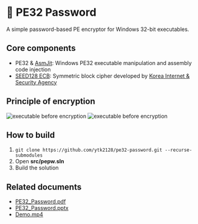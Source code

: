 # 🔐 PE32 Password
A simple password-based PE encryptor for Windows 32-bit executables.

## Core components
* PE32 & [AsmJit](https://github.com/asmjit/asmjit): Windows PE32 executable manipulation and assembly code injection
* [SEED128 ECB](https://seed.kisa.or.kr/kisa/algorithm/EgovSeedInfo.do): Symmetric block cipher developed by [Korea Internet & Security Agency](https://www.kisa.or.kr/EN)

## Principle of encryption
![executable before encryption](https://raw.githubusercontent.com/ytk2128/pe32-password/refs/heads/main/doc/before.svg)
![executable before encryption](https://raw.githubusercontent.com/ytk2128/pe32-password/refs/heads/main/doc/after.svg)

## How to build
1. ```git clone https://github.com/ytk2128/pe32-password.git --recurse-submodules```
2. Open **src/pepw.sln**
3. Build the solution

## Related documents
* [PE32_Password.pdf](https://github.com/ytk2128/pe32-password/blob/main/doc/PE32_Password.pdf)
* [PE32_Password.pptx](https://github.com/ytk2128/pe32-password/blob/main/doc/PE32_Password.pptx?raw=true)
* [Demo.mp4](https://github.com/ytk2128/pe32-password/blob/main/doc/Demo.mp4?raw=true)
